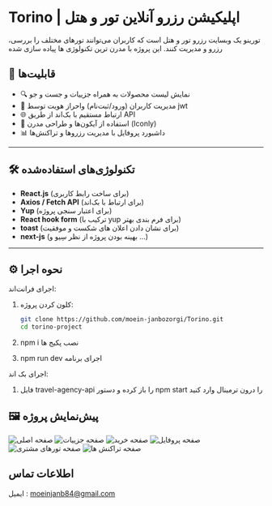 # Torino | اپلیکیشن رزرو آنلاین تور و هتل

تورینو یک وبسایت رزرو تور و هتل است که کاربران می‌توانند تورهای مختلف را بررسی، رزرو و مدیریت کنند. این پروژه با مدرن ترین تکنولوژی ها پیاده سازی شده

## 🚀 قابلیت‌ها

- 🔍 نمایش لیست محصولات به همراه جزییات و جست و جو
- 👤 مدیریت کاربران (ورود/ثبت‌نام) واحراز هویت توسط jwt
- 🌐 ارتباط مستقیم با بک‌اند از طریق API
- 🎨 استفاده از آیکون‌ها و طراحی مدرن (Iconly)
- 📊 داشبورد پروفایل با مدیریت رزروها و تراکنش‌ها

---

## 🛠️ تکنولوژی‌های استفاده‌شده

- **React.js** (برای ساخت رابط کاربری)
- **Axios / Fetch API** (برای ارتباط با بک‌اند)
- **Yup** (برای اعتبار سنجی پروژه)
- **React hook form** (ترکیب با yup برای فرم بندی بهتر)
- **toast** (برای نشان دادن اعلان های شکست و موفقیت)
- **next-js** (بهینه بودن پروژه از نظر سِیو و ...)

---

## ⚙️ نحوه اجرا

اجرای فرانت‌اند:

1. کلون کردن پروژه:

   ```bash
   git clone https://github.com/moein-janbozorgi/Torino.git
   cd torino-project

   ```

2. npm i نصب پکیج ها

3. npm run dev اجرای برنامه

اجرای بک اند:

1. فایل travel-agency-api را باز کرده و دستور
   npm start را درون ترمینال وارد کنید

## 🖼️ پیش‌نمایش پروژه

![صفحه اصلی](https://i.imgur.com/A5I4r5t.png)
![صفحه جزییات](https://i.imgur.com/zij02EO.png)
![صفحه خرید](https://i.imgur.com/SlQh5E9.png)
![صفحه پروفایل](https://i.imgur.com/iTFigwT.png)
![صفحه تورهای مشتری](https://i.imgur.com/CGdF9eI.png)
![صفحه تراکنش ها](https://i.imgur.com/hZIG5by.png)

## اطلاعات تماس

ایمیل : moeinjanb84@gmail.com

